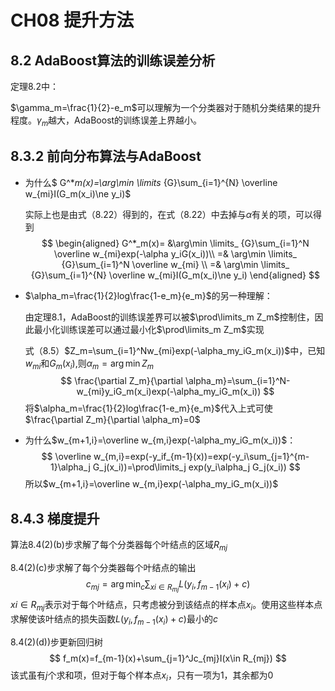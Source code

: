 # CH08 提升方法

## 8.2 AdaBoost算法的训练误差分析

定理8.2中：

$\gamma_m=\frac{1}{2}-e_m$可以理解为一个分类器对于随机分类结果的提升程度。$\gamma_m$越大，AdaBoost的训练误差上界越小。

## 8.3.2 前向分布算法与AdaBoost

* 为什么$ G^*_m(x)=\arg\min \limits_ {G}\sum_{i=1}^{N} \overline w_{mi}I(G_m(x_i)\ne y_i)$

  实际上也是由式（8.22）得到的，在式（8.22）中去掉与$\alpha$有关的项，可以得到
  $$
  \begin{aligned}
  G^*_m(x)= &\arg\min \limits_ {G}\sum_{i=1}^N \overline w_{mi}exp(-\alpha y_iG(x_i))\\
  =& \arg\min \limits_ {G}\sum_{i=1}^N \overline w_{mi} \\
  =& \arg\min \limits_ {G}\sum_{i=1}^{N} \overline w_{mi}I(G_m(x_i)\ne y_i)
  \end{aligned}
  $$

* $\alpha_m=\frac{1}{2}log\frac{1-e_m}{e_m}$的另一种理解：

  由定理8.1，AdaBoost的训练误差界可以被$\prod\limits_m Z_m$控制住，因此最小化训练误差可以通过最小化$\prod\limits_m Z_m$实现

  式（8.5）$Z_m=\sum_{i=1}^Nw_{mi}exp(-\alpha_my_iG_m(x_i))$中，已知$w_{mi}$和$G_m(x_i)$,则$\alpha_m=\arg\min Z_m$
  $$
  \frac{\partial Z_m}{\partial \alpha_m}=\sum_{i=1}^N-w_{mi}y_iG_m(x_i)exp(-\alpha_my_iG_m(x_i))
  $$
  将$\alpha_m=\frac{1}{2}log\frac{1-e_m}{e_m}$代入上式可使$\frac{\partial Z_m}{\partial \alpha_m}=0$		

* 为什么$w_{m+1,i}=\overline w_{m,i}exp(-\alpha_my_iG_m(x_i))$：
  $$
  \overline w_{m,i}=exp(-y_if_{m-1}(x))=exp(-y_i\sum_{j=1}^{m-1}\alpha_j G_j(x_i))=\prod\limits_j exp(y_i\alpha_j G_j(x_i))
  $$
  所以$w_{m+1,i}=\overline w_{m,i}exp(-\alpha_my_iG_m(x_i))$

## 8.4.3 梯度提升

算法8.4(2)(b)步求解了每个分类器每个叶结点的区域$R_{mj}$

8.4(2)(c)步求解了每个分类器每个叶结点的输出
$$
c_{mj}=\arg\min_c\sum_{xi\in R_{mj}}L(y_i,f_{m-1}(x_i)+c)
$$
$xi\in R_{mj}$表示对于每个叶结点，只考虑被分到该结点的样本点$x_i$。使用这些样本点求解使该叶结点的损失函数$L(y_i,f_{m-1}(x_i)+c)$最小的$c$

8.4(2)(d))步更新回归树
$$
f_m(x)=f_{m-1}(x)+\sum_{j=1}^Jc_{mj}I(x\in R_{mj})
$$
该式虽有$j$个求和项，但对于每个样本点$x_i$，只有一项为1，其余都为0





